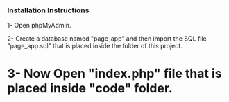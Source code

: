 ### Installation Instructions ###
1- Open phpMyAdmin.

2- Create a database named "page_app" and then import the SQL file "page_app.sql" that is placed inside the folder of this project.

3- Now Open "index.php" file that is placed inside "code" folder.
=====



